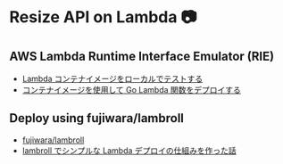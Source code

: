 # Resize API on Lambda 📷

## AWS Lambda Runtime Interface Emulator (RIE)

- [Lambda コンテナイメージをローカルでテストする](https://docs.aws.amazon.com/ja_jp/lambda/latest/dg/images-test.html)
- [コンテナイメージを使用して Go Lambda 関数をデプロイする](https://docs.aws.amazon.com/ja_jp/lambda/latest/dg/go-image.html)

## Deploy using fujiwara/lambroll

- [fujiwara/lambroll](https://github.com/fujiwara/lambroll)
- [lambroll でシンプルな Lambda デプロイの仕組みを作った話](https://tech.toreta.in/entry/2020/12/05/000000)
